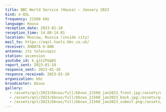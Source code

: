 ```yaml
---
title: BBC World Service (Hausa) — January 2023
kind: e-QSL
frequency: 21560 kHz
language: Hausa
reception_date: 2023-01-10
reception_time: 14.00-14.01
location: Moscow, Russia (inside city)
mail_to: https://eqsl.tools.bbc.co.uk/
receiver: XHDATA D-808
antenna: its telescopic
station: ascension
youtube_id: k_gJz2FUg6U
report_sent: 2023-01-10
responce_sent: 2023-01-10
responce_received: 2023-01-10
organization: bbc
broadcaster: bbcws
gallery:
  - /assets/qsl/2023/bbcws/full/bbcws_21560_jan2023_front.jpg:/assets/qsl/2023/bbcws/small/bbcws_21560_jan2023_front.jpg
  - /assets/qsl/2023/bbcws/full/bbcws_21560_jan2023_back.jpg:/assets/qsl/2023/bbcws/small/bbcws_21560_jan2023_back.jpg
  - /assets/qsl/2023/bbcws/full/bbcws_21560_jan2023_submit.png:/assets/qsl/2023/bbcws/small/bbcws_21560_jan2023_submit.png
---
```

